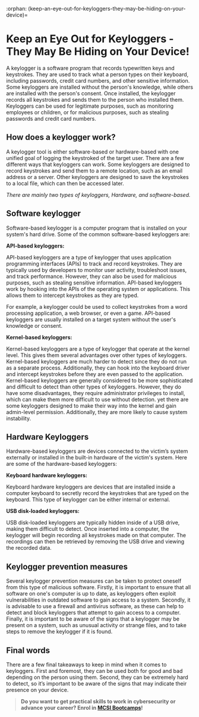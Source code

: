 :orphan:
(keep-an-eye-out-for-keyloggers-they-may-be-hiding-on-your-device)=
# Keep an Eye Out for Keyloggers - They May Be Hiding on Your Device!
 

A keylogger is a software program that records typewritten keys and keystrokes. They are used to track what a person types on their keyboard, including passwords, credit card numbers, and other sensitive information. Some keyloggers are installed without the person's knowledge, while others are installed with the person's consent. Once installed, the keylogger records all keystrokes and sends them to the person who installed them. Keyloggers can be used for legitimate purposes, such as monitoring employees or children, or for malicious purposes, such as stealing passwords and credit card numbers.

## How does a keylogger work?

A keylogger tool is either software-based or hardware-based with one unified goal of logging the keystroked of the target user. There are a few different ways that keyloggers can work. Some keyloggers are designed to record keystrokes and send them to a remote location, such as an email address or a server. Other keyloggers are designed to save the keystrokes to a local file, which can then be accessed later.

*There are mainly two types of keyloggers, Hardware, and software-based.* 

## Software keylogger

Software-based keylogger is a computer program that is installed on your system's hard drive. Some of the common software-based keyloggers are:

**API-based keyloggers:**

API-based keyloggers are a type of keylogger that uses application programming interfaces (APIs) to track and record keystrokes. They are typically used by developers to monitor user activity, troubleshoot issues, and track performance. However, they can also be used for malicious purposes, such as stealing sensitive information. API-based keyloggers work by hooking into the APIs of the operating system or applications. This allows them to intercept keystrokes as they are typed. 

For example, a keylogger could be used to collect keystrokes from a word processing application, a web browser, or even a game. API-based keyloggers are usually installed on a target system without the user's knowledge or consent.

**Kernel-based keyloggers:**

Kernel-based keyloggers are a type of keylogger that operate at the kernel level. This gives them several advantages over other types of keyloggers. Kernel-based keyloggers are much harder to detect since they do not run as a separate process. Additionally, they can hook into the keyboard driver and intercept keystrokes before they are even passed to the application. Kernel-based keyloggers are generally considered to be more sophisticated and difficult to detect than other types of keyloggers. However, they do have some disadvantages, they require administrator privileges to install, which can make them more difficult to use without detection. yet there are some keyloggers designed to make their way into the kernel and gain admin-level permission. Additionally, they are more likely to cause system instability.

## Hardware Keyloggers

Hardware-based keyloggers are devices connected to the victim’s system externally or installed in the built-in hardware of the victim's system. Here are some of the  hardware-based keyloggers:

**Keyboard hardware keyloggers:**

Keyboard hardware keyloggers are devices that are installed inside a computer keyboard to secretly record the keystrokes that are typed on the keyboard. This type of keylogger can be either internal or external. 

**USB disk-loaded keyloggers:**

USB disk-loaded keyloggers are typically hidden inside of a USB drive, making them difficult to detect. Once inserted into a computer, the keylogger will begin recording all keystrokes made on that computer. The recordings can then be retrieved by removing the USB drive and viewing the recorded data.

## Keylogger prevention measures

Several keylogger prevention measures can be taken to protect oneself from this type of malicious software. Firstly, it is important to ensure that all software on one's computer is up to date, as keyloggers often exploit vulnerabilities in outdated software to gain access to a system. Secondly, it is advisable to use a firewall and antivirus software, as these can help to detect and block keyloggers that attempt to gain access to a computer. Finally, it is important to be aware of the signs that a keylogger may be present on a system, such as unusual activity or strange files, and to take steps to remove the keylogger if it is found.

## Final words
There are a few final takeaways to keep in mind when it comes to keyloggers. First and foremost, they can be used both for good and bad depending on the person using them. Second, they can be extremely hard to detect, so it’s important to be aware of the signs that may indicate their presence on your device. 

> **Do you want to get practical skills to work in cybersecurity or advance your career? Enrol in [MCSI Bootcamps](https://www.mosse-institute.com/bootcamps.html)!**